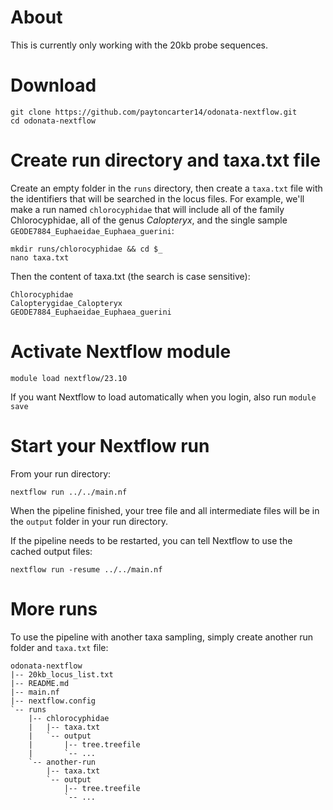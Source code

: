 # About

This is currently only working with the 20kb probe sequences.

# Download

	git clone https://github.com/paytoncarter14/odonata-nextflow.git
	cd odonata-nextflow

# Create run directory and taxa.txt file

Create an empty folder in the `runs` directory, then create a `taxa.txt` file with the identifiers that will be searched in the locus files. For example, we'll make a run named `chlorocyphidae` that will include all of the family Chlorocyphidae, all of the genus _Calopteryx_, and the single sample `GEODE7884_Euphaeidae_Euphaea_guerini`:

	mkdir runs/chlorocyphidae && cd $_
	nano taxa.txt

Then the content of taxa.txt (the search is case sensitive):

	Chlorocyphidae
	Calopterygidae_Calopteryx
	GEODE7884_Euphaeidae_Euphaea_guerini

# Activate Nextflow module

	module load nextflow/23.10

If you want Nextflow to load automatically when you login, also run `module save`

# Start your Nextflow run

From your run directory:

	nextflow run ../../main.nf

When the pipeline finished, your tree file and all intermediate files will be in the `output` folder in your run directory.

If the pipeline needs to be restarted, you can tell Nextflow to use the cached output files:

	nextflow run -resume ../../main.nf

# More runs

To use the pipeline with another taxa sampling, simply create another run folder and `taxa.txt` file:

    odonata-nextflow
    |-- 20kb_locus_list.txt
    |-- README.md
    |-- main.nf
    |-- nextflow.config
    `-- runs
        |-- chlorocyphidae
        |   |-- taxa.txt
        |   `-- output
        |       |-- tree.treefile
        |       `-- ...
        `-- another-run
            |-- taxa.txt
            `-- output
                |-- tree.treefile
                `-- ...


